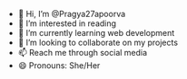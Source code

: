 - 👋 Hi, I’m @Pragya27apoorva
- 👀 I’m interested in reading 
- 🌱 I’m currently learning web development
- 💞️ I’m looking to collaborate on my projects
- 📫 Reach me through social media
- 😄 Pronouns: She/Her
<!---
Pragya27apoorva/Pragya27apoorva is a ✨ special ✨ repository because its `README.md` (this file) appears on your GitHub profile.
You can click the Preview link to take a look at your changes.
--->
